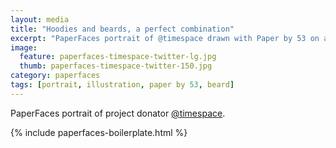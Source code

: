 ```yaml
---
layout: media
title: "Hoodies and beards, a perfect combination"
excerpt: "PaperFaces portrait of @timespace drawn with Paper by 53 on an iPad."
image: 
  feature: paperfaces-timespace-twitter-lg.jpg
  thumb: paperfaces-timespace-twitter-150.jpg
category: paperfaces
tags: [portrait, illustration, paper by 53, beard]
---
```


PaperFaces portrait of project donator [@timespace](http://twitter.com/timespace).

{% include paperfaces-boilerplate.html %}